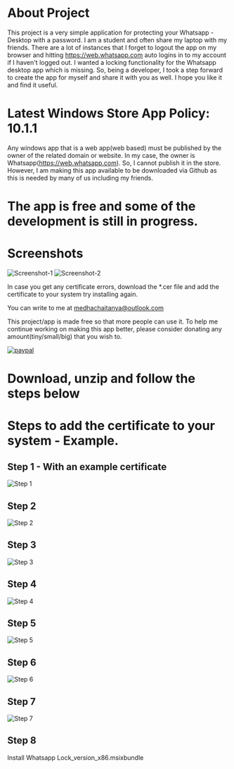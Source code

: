 # About Project
This project is a very simple application for protecting your Whatsapp - Desktop with a password.   I am a student and often share my laptop with my friends. There are a lot of instances that I forget to logout the app on my browser and hitting https://web.whatsapp.com auto logins in to my account if I haven't logged out. I wanted a locking functionality for the Whatsapp desktop app which is missing. So, being a developer, I took a step forward to create the app for myself and share it with you as well. I hope you like it and find it useful.  

# Latest Windows Store App Policy: 10.1.1
Any windows app that is a web app(web based) must be published by the owner of the related domain or website. In my case, the owner is Whatsapp(https://web.whatsapp.com). So, I cannot publish it in the store. However, I am making this app available to be downloaded via Github as this is needed by many of us including my friends.

# The app is free and some of the development is still in progress.

# Screenshots
![Screenshot-1](https://github.com/medhachaitanya/Whatsapp-Web-Lock-Windows-UWP/blob/master/Screenshot%201.PNG)
![Screenshot-2](https://github.com/medhachaitanya/Whatsapp-Web-Lock-Windows-UWP/blob/master/Screenshot%202.png)

In case you get any certificate errors, download the *.cer file and add the certificate to your system try installing again.


You can write to me at medhachaitanya@outlook.com



This project/app is made free so that more people can use it. 
To help me continue working on making this app better, please consider donating any amount(tiny/small/big) that you wish to. 

[![paypal](https://www.paypalobjects.com/en_US/i/btn/btn_donateCC_LG.gif)](https://www.paypal.com/cgi-bin/webscr?cmd=_donations&business=karri.15%40wright.edu&currency_code=USD&source=url)



# Download, unzip and follow the steps below


# Steps to add the certificate to your system - Example.

## Step 1 - With an example certificate
![Step 1](https://github.com/medhachaitanya/YGIC-Photo-Maker/blob/master/AppReleases/Images/Step%201.PNG)
## Step 2
![Step 2](https://github.com/medhachaitanya/YGIC-Photo-Maker/blob/master/AppReleases/Images/Step%202.PNG)
## Step 3
![Step 3](https://github.com/medhachaitanya/YGIC-Photo-Maker/blob/master/AppReleases/Images/Step%203.PNG)
## Step 4
![Step 4](https://github.com/medhachaitanya/YGIC-Photo-Maker/blob/master/AppReleases/Images/Step%205.PNG)
## Step 5
![Step 5](https://github.com/medhachaitanya/YGIC-Photo-Maker/blob/master/AppReleases/Images/Step%206.PNG)
## Step 6
![Step 6](https://github.com/medhachaitanya/YGIC-Photo-Maker/blob/master/AppReleases/Images/Step%207.PNG)
## Step 7
![Step 7](https://github.com/medhachaitanya/YGIC-Photo-Maker/blob/master/AppReleases/Images/Step%208.PNG)
## Step 8
Install Whatsapp Lock_version_x86.msixbundle
